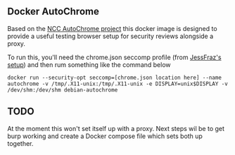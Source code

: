 Docker AutoChrome
--

Based on the [NCC AutoChrome project](https://github.com/nccgroup/autochrome) this docker image is designed to provide a useful testing browser setup for security reviews alongside a proxy.

To run this, you'll need the chrome.json seccomp profile (from [JessFraz's setup](https://github.com/jessfraz/dockerfiles/blob/master/chromium/Dockerfile)) and then rum something like the command below

`docker run --security-opt seccomp=[chrome.json location here] --name autochrome -v /tmp/.X11-unix:/tmp/.X11-unix -e DISPLAY=unix$DISPLAY -v /dev/shm:/dev/shm debian-autochrome`


TODO
--

At the moment this won't set itself up with a proxy.  Next steps wil be to get burp working and create a Docker compose file which sets both up together.